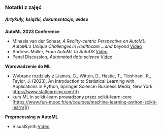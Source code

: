 ### Notatki z zajęć
##### Artykuły, książki, dokumentacje, wideo

**AutoML 2023 Conference**
- Mihaela van der Schaar, *A Reality-centric Perspective on AutoML: AutoML's Unique Challenges in Healthcare …and beyond* [Video](https://www.youtube.com/watch?v=fLmeuibNsqc&list=PLp7L30nGpKM_QS6Tc1fBxQg58Tnq2XEgA)
- Andreas Müller, *From AutoML to AutoDS* [Video](https://www.youtube.com/watch?v=jp_UZoM_OjE)
- Panel Discussion, *Automated data science* [Video](https://www.youtube.com/watch?v=2cYqWie99ug)


**Wprowadzenie do ML**
- Wybrane rozdziały z [James, G., Witten, D., Hastie, T., Tibshirani, R., Taylor, J. (2023). An Introduction to Statistical Learning with Applications in Python, Springer Science+Business Media, New York. https://www.statlearning.com/]()
- kurs ML in scikit-learn prowadzony przez scikit-learn-core [https://www.fun-mooc.fr/en/courses/machine-learning-python-scikit-learn/]()

**Preprocessing w AutoML**
- VisualSynth [Video](https://www.youtube.com/watch?v=df6JgHl28Vw)
